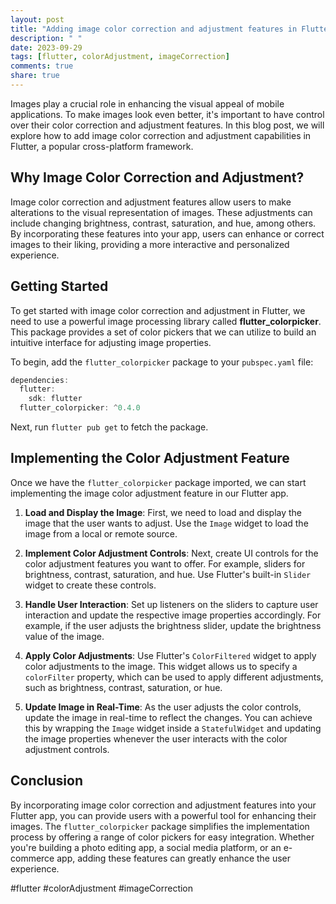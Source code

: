 ```yaml
---
layout: post
title: "Adding image color correction and adjustment features in Flutter"
description: " "
date: 2023-09-29
tags: [flutter, colorAdjustment, imageCorrection]
comments: true
share: true
---
```


Images play a crucial role in enhancing the visual appeal of mobile applications. To make images look even better, it's important to have control over their color correction and adjustment features. In this blog post, we will explore how to add image color correction and adjustment capabilities in Flutter, a popular cross-platform framework. 

## Why Image Color Correction and Adjustment?

Image color correction and adjustment features allow users to make alterations to the visual representation of images. These adjustments can include changing brightness, contrast, saturation, and hue, among others. By incorporating these features into your app, users can enhance or correct images to their liking, providing a more interactive and personalized experience.

## Getting Started

To get started with image color correction and adjustment in Flutter, we need to use a powerful image processing library called **flutter_colorpicker**. This package provides a set of color pickers that we can utilize to build an intuitive interface for adjusting image properties.

To begin, add the `flutter_colorpicker` package to your `pubspec.yaml` file:

```dart
dependencies:
  flutter:
    sdk: flutter
  flutter_colorpicker: ^0.4.0
```

Next, run `flutter pub get` to fetch the package.

## Implementing the Color Adjustment Feature

Once we have the `flutter_colorpicker` package imported, we can start implementing the image color adjustment feature in our Flutter app.

1. **Load and Display the Image**: First, we need to load and display the image that the user wants to adjust. Use the `Image` widget to load the image from a local or remote source.

2. **Implement Color Adjustment Controls**: Next, create UI controls for the color adjustment features you want to offer. For example, sliders for brightness, contrast, saturation, and hue. Use Flutter's built-in `Slider` widget to create these controls. 

3. **Handle User Interaction**: Set up listeners on the sliders to capture user interaction and update the respective image properties accordingly. For example, if the user adjusts the brightness slider, update the brightness value of the image.

4. **Apply Color Adjustments**: Use Flutter's `ColorFiltered` widget to apply color adjustments to the image. This widget allows us to specify a `colorFilter` property, which can be used to apply different adjustments, such as brightness, contrast, saturation, or hue.

5. **Update Image in Real-Time**: As the user adjusts the color controls, update the image in real-time to reflect the changes. You can achieve this by wrapping the `Image` widget inside a `StatefulWidget` and updating the image properties whenever the user interacts with the color adjustment controls.

## Conclusion

By incorporating image color correction and adjustment features into your Flutter app, you can provide users with a powerful tool for enhancing their images. The `flutter_colorpicker` package simplifies the implementation process by offering a range of color pickers for easy integration. Whether you're building a photo editing app, a social media platform, or an e-commerce app, adding these features can greatly enhance the user experience.

#flutter #colorAdjustment #imageCorrection